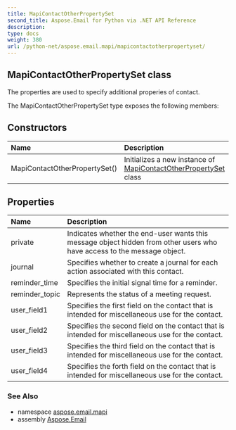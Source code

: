 ```yaml
---
title: MapiContactOtherPropertySet
second_title: Aspose.Email for Python via .NET API Reference
description: 
type: docs
weight: 380
url: /python-net/aspose.email.mapi/mapicontactotherpropertyset/
---
```


## MapiContactOtherPropertySet class

The properties are used to specify additional properies of contact.

The MapiContactOtherPropertySet type exposes the following members:
## Constructors
| Name | Description |
| :- | :- |
|MapiContactOtherPropertySet()|Initializes a new instance of [MapiContactOtherPropertySet](/email/python-net/aspose.email.mapi/mapicontactotherpropertyset/) class|
## Properties
| Name | Description |
| :- | :- |
|private|Indicates whether the end-user wants this message object hidden from other users who have access to the message object.|
|journal|Specifies whether to create a journal for each action associated with this contact.|
|reminder_time|Specifies the initial signal time for a reminder.|
|reminder_topic|Represents the status of a meeting request.|
|user_field1|Specifies the first field on the contact that is intended for miscellaneous use for the contact.|
|user_field2|Specifies the second field on the contact that is intended for miscellaneous use for the contact.|
|user_field3|Specifies the third field on the contact that is intended for miscellaneous use for the contact.|
|user_field4|Specifies the forth field on the contact that is intended for miscellaneous use for the contact.|

### See Also

* namespace [aspose.email.mapi](/email/python-net/aspose.email.mapi/)
* assembly [Aspose.Email](/email/python-net/)

